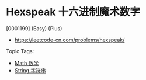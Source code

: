 # Hexspeak 十六进制魔术数字

[0001199] (Easy) (Plus)

- https://leetcode-cn.com/problems/hexspeak/

Topic Tags:

- [Math 数学](https://leetcode-cn.com/tag/math/)
- [String 字符串](https://leetcode-cn.com/tag/string/)
